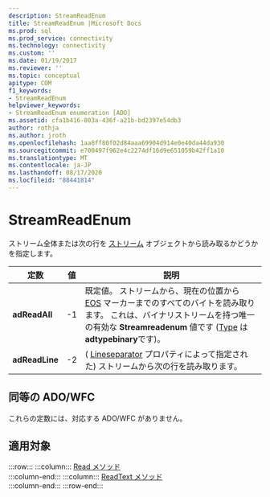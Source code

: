```yaml
---
description: StreamReadEnum
title: StreamReadEnum |Microsoft Docs
ms.prod: sql
ms.prod_service: connectivity
ms.technology: connectivity
ms.custom: ''
ms.date: 01/19/2017
ms.reviewer: ''
ms.topic: conceptual
apitype: COM
f1_keywords:
- StreamReadEnum
helpviewer_keywords:
- StreamReadEnum enumeration [ADO]
ms.assetid: cfa1b416-003a-436f-a21b-bd2397e54db3
author: rothja
ms.author: jroth
ms.openlocfilehash: 1aa8ff80f02d84aaa69904d914e0e40da44da930
ms.sourcegitcommit: e700497f962e4c2274df16d9e651059b42ff1a10
ms.translationtype: MT
ms.contentlocale: ja-JP
ms.lasthandoff: 08/17/2020
ms.locfileid: "88441814"
---
```

# <a name="streamreadenum"></a>StreamReadEnum
ストリーム全体または次の行を [ストリーム](../../../ado/reference/ado-api/stream-object-ado.md) オブジェクトから読み取るかどうかを指定します。  
  
|定数|値|説明|  
|--------------|-----------|-----------------|  
|**adReadAll**|-1|既定値。 ストリームから、現在の位置から [EOS](../../../ado/reference/ado-api/eos-property.md) マーカーまでのすべてのバイトを読み取ります。 これは、バイナリストリームを持つ唯一の有効な **Streamreadenum** 値です ([Type](../../../ado/reference/ado-api/type-property-ado-stream.md) は **adtypebinary**です)。|  
|**adReadLine**|-2|( [Lineseparator](../../../ado/reference/ado-api/lineseparator-property-ado.md) プロパティによって指定された) ストリームから次の行を読み取ります。|  
  
## <a name="adowfc-equivalent"></a>同等の ADO/WFC  
 これらの定数には、対応する ADO/WFC がありません。  
  
## <a name="applies-to"></a>適用対象  

:::row:::
    :::column:::
        [Read メソッド](../../../ado/reference/ado-api/read-method.md)  
    :::column-end:::
    :::column:::
        [ReadText メソッド](../../../ado/reference/ado-api/readtext-method.md)  
    :::column-end:::
:::row-end:::
